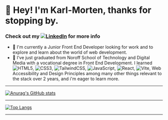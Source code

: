 # :wave: Hey! I'm Karl-Morten, thanks for stopping by.

### Check out my <a href="https://www.linkedin.com/in/karlmkvammen/">![LinkedIn](https://img.shields.io/badge/linkedin-%230077B5.svg?style=for-the-badge&logo=linkedin&logoColor=white)</a> for more info 

- 🔭 I'm currently a Junior Front End Developer looking for work and to explore and learn about the world of web development.
- 🌱 I’ve just graduated from Noroff School of Technology and Digital Media with a vocational degree in Front End Development. I learned ![HTML5](https://img.shields.io/badge/html5-%23E34F26.svg?style=for-the-badge&logo=html5&logoColor=white), ![CSS3](https://img.shields.io/badge/css3-%231572B6.svg?style=for-the-badge&logo=css3&logoColor=white), ![TailwindCSS](https://img.shields.io/badge/tailwindcss-%2338B2AC.svg?style=for-the-badge&logo=tailwind-css&logoColor=white), ![JavaScript](https://img.shields.io/badge/javascript-%23323330.svg?style=for-the-badge&logo=javascript&logoColor=%23F7DF1E), ![React](https://img.shields.io/badge/react-%2320232a.svg?style=for-the-badge&logo=react&logoColor=%2361DAFB), ![Vite](https://img.shields.io/badge/vite-%23646CFF.svg?style=for-the-badge&logo=vite&logoColor=white),  Web Accessibility and Design Principles among many other things relevant to the stack over 2 years, and i'm eager to learn more.

---

[![Anurag's GitHub stats](https://github-readme-stats.vercel.app/api?username=tactikerl)](https://github.com/tactikerl/github-readme-stats)

---

[![Top Langs](https://github-readme-stats.vercel.app/api/top-langs/?username=tactikerl&layout=compact)](https://github.com/tactikerl/github-readme-stats)
 
 ---
 
